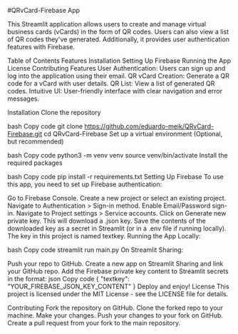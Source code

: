 #QRvCard-Firebase App

This Streamlit application allows users to create and manage virtual business cards (vCards) in the form of QR codes. Users can also view a list of QR codes they've generated. Additionally, it provides user authentication features with Firebase.

Table of Contents
Features
Installation
Setting Up Firebase
Running the App
License
Contributing
Features
User Authentication: Users can sign up and log into the application using their email.
QR vCard Creation: Generate a QR code for a vCard with user details.
QR List: View a list of generated QR codes.
Intuitive UI: User-friendly interface with clear navigation and error messages.

Installation
Clone the repository

bash
Copy code
git clone https://github.com/eduardo-meik/QRvCard-Firebase.git
cd QRvCard-Firebase
Set up a virtual environment (Optional, but recommended)

bash
Copy code
python3 -m venv venv
source venv/bin/activate
Install the required packages

bash
Copy code
pip install -r requirements.txt
Setting Up Firebase
To use this app, you need to set up Firebase authentication:

Go to Firebase Console.
Create a new project or select an existing project.
Navigate to Authentication > Sign-in method.
Enable Email/Password sign-in.
Navigate to Project settings > Service accounts.
Click on Generate new private key. This will download a .json key.
Save the contents of the downloaded key as a secret in Streamlit (or in a .env file if running locally). The key in this project is named textkey.
Running the App
Locally:

bash
Copy code
streamlit run main.py
On Streamlit Sharing:

Push your repo to GitHub.
Create a new app on Streamlit Sharing and link your GitHub repo.
Add the Firebase private key content to Streamlit secrets in the format:
json
Copy code
{
    "textkey": "YOUR_FIREBASE_JSON_KEY_CONTENT"
}
Deploy and enjoy!
License
This project is licensed under the MIT License - see the LICENSE file for details.

Contributing
Fork the repository on GitHub.
Clone the forked repo to your machine.
Make your changes.
Push your changes to your fork on GitHub.
Create a pull request from your fork to the main repository.
